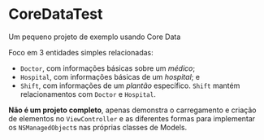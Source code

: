 # CoreDataTest
Um pequeno projeto de exemplo usando Core Data

Foco em 3 entidades simples relacionadas:

* `Doctor`, com informações básicas sobre um *médico*;
* `Hospital`, com informações básicas de um *hospital*; e
* `Shift`, com informações de um *plantão* específico. `Shift` mantém relacionamentos com `Doctor` e `Hospital`.

**Não é um projeto completo**, apenas demonstra o carregamento e criação de elementos no `ViewController` e as diferentes formas para implementar os `NSManagedObject`s nas próprias classes de Models. 

